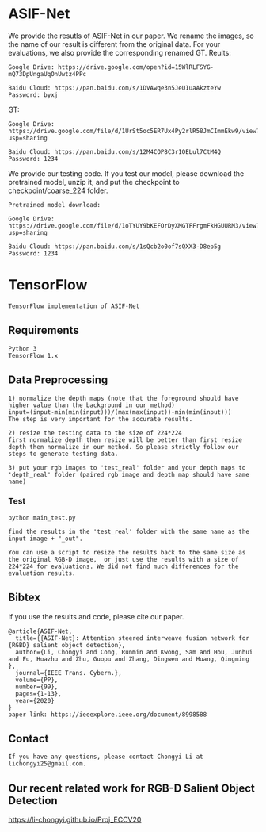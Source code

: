 # ASIF-Net

We provide the resutls of ASIF-Net in our paper. We rename the images, so the name of our result is different from the original data. For your evaluations, we also provide the corresponding renamed GT.
Reults: 
```
Google Drive: https://drive.google.com/open?id=15WlRLFSYG-mQ73DpUngaUqOnUwtz4PPc

Baidu Cloud: https://pan.baidu.com/s/1DVAwqe3n5JeUIuaAkzteYw  Password: byxj
```
GT:
```
Google Drive: https://drive.google.com/file/d/1UrSt5oc5ER7Ux4Py2rlR58JmCImmEkw9/view?usp=sharing

Baidu Cloud: https://pan.baidu.com/s/12M4COP8C3r1OELul7CtM4Q  Password: 1234
```

We provide our testing code. If you test our model, please download the pretrained model, unzip it, and put the checkpoint to checkpoint/coarse_224 folder.
```
Pretrained model download:

Google Drive: https://drive.google.com/file/d/1oTYUY9bKEFOrDyXMGTFFrgmFkHGUURM3/view?usp=sharing

Baidu Cloud: https://pan.baidu.com/s/1sQcb2o0of7sQXX3-D8ep5g  Password: 1234
```

# TensorFlow
```
TensorFlow implementation of ASIF-Net
```
## Requirements
```
Python 3
TensorFlow 1.x
```

## Data Preprocessing
```
1) normalize the depth maps (note that the foreground should have higher value than the background in our method) 
input=(input-min(min(input)))/(max(max(input))-min(min(input)))
The step is very important for the accurate results.

2) resize the testing data to the size of 224*224
first normalize depth then resize will be better than first resize depth then normalize in our method. So please strictly follow our steps to generate testing data. 

3) put your rgb images to 'test_real' folder and your depth maps to 'depth_real' folder (paired rgb image and depth map should have same name)
```


### Test
```
python main_test.py

find the results in the 'test_real' folder with the same name as the input image + "_out".

You can use a script to resize the results back to the same size as the original RGB-D image,  or just use the results with a size of 224*224 for evaluations. We did not find much differences for the evaluation results.
```

## Bibtex
If you use the results and code, please cite our paper.
```
@article{ASIF-Net,
  title={{ASIF-Net}: Attention steered interweave fusion network for {RGBD} salient object detection},
  author={Li, Chongyi and Cong, Runmin and Kwong, Sam and Hou, Junhui and Fu, Huazhu and Zhu, Guopu and Zhang, Dingwen and Huang, Qingming },
  journal={IEEE Trans. Cybern.},
  volume={PP},
  number={99},
  pages={1-13},
  year={2020}
}
paper link: https://ieeexplore.ieee.org/document/8998588
```
## Contact
```
If you have any questions, please contact Chongyi Li at lichongyi25@gmail.com.
```
## Our recent related work for RGB-D Salient Object Detection
https://li-chongyi.github.io/Proj_ECCV20
